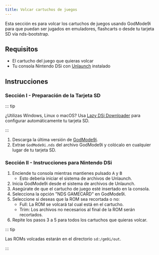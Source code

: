 ```yaml
---
title: Volcar cartuchos de juegos
---
```


Esta sección es para volcar los cartuchos de juegos usando GodMode9i para que puedan ser jugados en emuladores, flashcarts o desde tu tarjeta SD vía nds-bootstrap.

## Requisitos
- El cartucho del juego que quieras volcar
- Tu consola Nintendo DSi con [Unlaunch](installing-unlaunch) instalado

## Instrucciones
### Sección I - Preparación de la Tarjeta SD

::: tip

¿Utilizas Windows, Linux o macOS? Usa [Lazy DSi Downloader](lazy-dsi-downloader) para configurar automáticamente tu tarjeta SD.

:::

1. Descarga la última versión de [GodMode9i](https://github.com/DS-Homebrew/GodMode9i/releases).
1. Extrae `GodMode9i.nds` del archivo GodMode9i y colócalo en cualquier lugar de tu tarjeta SD.

### Sección II - Instrucciones para Nintendo DSi
1. Enciende tu consola mientras mantienes pulsado <kbd class="face">A</kbd> y <kbd class="face">B</kbd>
   - Esto deberia iniciar el sistema de archivos de Unlaunch.
1. Inicia GodMode9i desde el sistema de archivos de Unlaunch.
1. Asegúrate de que el cartucho de juego esté insertado en la consola.
1. Selecciona la opción "NDS GAMECARD" en GodMode9i.
1. Seleccione si deseas que la ROM sea recortada o no:
   - Full: La ROM se volcará tal cual está en el cartucho.
   - Trim: Los archivos no necesarios al final de la ROM serán recortados.
1. Repite los pasos 3 a 5 para todos los cartuchos que quieras volcar.

::: tip

Las ROMs volcadas estarán en el directorio `sd:/gm9i/out`.

:::
